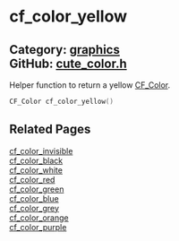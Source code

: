 [](../header.md ':include')

# cf_color_yellow

Category: [graphics](https://github.com/RandyGaul/cute_framework/blob/master/docs/api_reference?id=graphics)  
GitHub: [cute_color.h](https://github.com/RandyGaul/cute_framework/blob/master/include/cute_color.h)  
---

Helper function to return a yellow [CF_Color](https://github.com/RandyGaul/cute_framework/blob/master/docs/graphics/cf_color.md).

```cpp
CF_Color cf_color_yellow()
```

## Related Pages

[cf_color_invisible](https://github.com/RandyGaul/cute_framework/blob/master/docs/graphics/cf_color_invisible.md)  
[cf_color_black](https://github.com/RandyGaul/cute_framework/blob/master/docs/graphics/cf_color_black.md)  
[cf_color_white](https://github.com/RandyGaul/cute_framework/blob/master/docs/graphics/cf_color_white.md)  
[cf_color_red](https://github.com/RandyGaul/cute_framework/blob/master/docs/graphics/cf_color_red.md)  
[cf_color_green](https://github.com/RandyGaul/cute_framework/blob/master/docs/graphics/cf_color_green.md)  
[cf_color_blue](https://github.com/RandyGaul/cute_framework/blob/master/docs/graphics/cf_color_blue.md)  
[cf_color_grey](https://github.com/RandyGaul/cute_framework/blob/master/docs/graphics/cf_color_grey.md)  
[cf_color_orange](https://github.com/RandyGaul/cute_framework/blob/master/docs/graphics/cf_color_orange.md)  
[cf_color_purple](https://github.com/RandyGaul/cute_framework/blob/master/docs/graphics/cf_color_purple.md)  
